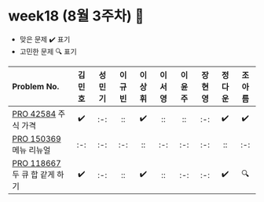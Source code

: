 # week18 (8월 3주차) :pencil:

- 맞은 문제 :heavy_check_mark: 표기
- 고민한 문제 :mag: 표기

| Problem No.                                                                                       | 김민호 | 성민기 | 이규빈 | 이상휘 | 이서영 | 이윤주 | 장현영 | 정다운 | 조아름 |
| :------------------------------------------------------------------------------------------------ | :----: | :----: | :----: | :----: | :----: | :----: | :----: | :----: | :----: |
| [PRO 42584](https://school.programmers.co.kr/learn/courses/30/lessons/42584) 주식 가격            |   :heavy_check_mark:   |  :-:   |   ::   |  :heavy_check_mark:   |   ::   |   ::   |  :-:   |  :heavy_check_mark:   |  :heavy_check_mark:   |
| [PRO 150369](https://school.programmers.co.kr/learn/courses/30/lessons/72411) 메뉴 리뉴얼         |  :-:   |  :-:   |  :-:   |   ::   |  :-:   |  :-:   |  :-:   |   ::   |  :-:   |
| [PRO 118667](https://school.programmers.co.kr/learn/courses/30/lessons/118667) 두 큐 합 같게 하기 |   :heavy_check_mark:   |  :-:   |   ::   |   :heavy_check_mark:   |   ::   |  :-:   |  :-:   |   :heavy_check_mark:   |  :mag:   |
